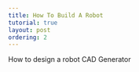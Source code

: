 ```yaml
---
title: How To Build A Robot
tutorial: true
layout: post
ordering: 2
---
```


How to design a robot CAD Generator